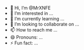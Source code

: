 - 👋 Hi, I’m @MrXNFE
- 👀 I’m interested in ...
- 🌱 I’m currently learning ...
- 💞️ I’m looking to collaborate on ...
- 📫 How to reach me ...
- 😄 Pronouns: ...
- ⚡ Fun fact: ...

<!---
MrXNFE/MrXNFE is a ✨ special ✨ repository because its `README.md` (this file) appears on your GitHub profile.
You can click the Preview link to take a look at your changes.
--->
